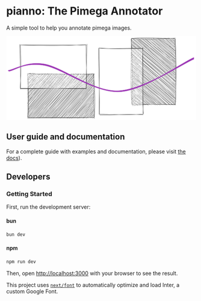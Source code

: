 # pianno: The Pimega Annotator

A simple tool to help you annotate pimega images.

<picture>
  <source media="(prefers-color-scheme: dark)" srcset="docs/src/assets/hero-dark.svg">
  <img alt="Shows the logo for the pianno web app: A Pimega annotator.." 
    src="docs/src/assets/hero.svg">
</picture>

## User guide and documentation

For a complete guide with examples and documentation, please visit [the docs](https://cnpem.github.io/pianno/)).

## Developers

### Getting Started

First, run the development server:

#### bun

```bash
bun dev
```

#### npm

```bash
npm run dev
```

Then, open [http://localhost:3000](http://localhost:3000) with your browser to see the result.

This project uses [`next/font`](https://nextjs.org/docs/basic-features/font-optimization) to automatically optimize and load Inter, a custom Google Font.
